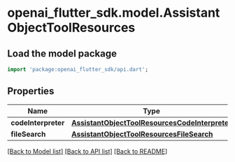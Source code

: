 # openai_flutter_sdk.model.AssistantObjectToolResources

## Load the model package
```dart
import 'package:openai_flutter_sdk/api.dart';
```

## Properties
Name | Type | Description | Notes
------------ | ------------- | ------------- | -------------
**codeInterpreter** | [**AssistantObjectToolResourcesCodeInterpreter**](AssistantObjectToolResourcesCodeInterpreter.md) |  | [optional] 
**fileSearch** | [**AssistantObjectToolResourcesFileSearch**](AssistantObjectToolResourcesFileSearch.md) |  | [optional] 

[[Back to Model list]](../README.md#documentation-for-models) [[Back to API list]](../README.md#documentation-for-api-endpoints) [[Back to README]](../README.md)



